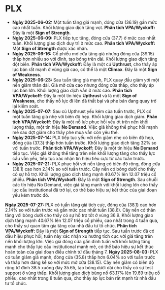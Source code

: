 # PLX

- **Ngày 2025-06-02:** Một tuần tăng giá mạnh, đóng cửa (36.19) gần mức cao nhất tuần. Khối lượng giao dịch tăng vọt. **Phân tích VPA/Wyckoff:** Đây là một **Sign of Strength**.
- **Ngày 2025-06-09:** PLX tiếp tục tăng, đóng cửa (37.7) ở mức cao nhất tuần. Khối lượng giao dịch duy trì ở mức cao. **Phân tích VPA/Wyckoff:** Một **Sign of Strength** được xác nhận.
- **Ngày 2025-06-16:** Cổ phiếu mở cửa tăng giá nhưng đóng cửa (39.15) thấp hơn nhiều so với đỉnh, tạo bóng trên dài. Khối lượng giao dịch tăng đột biến. **Phân tích VPA/Wyckoff:** Đây là một cú **Upthrust**, cho thấy áp lực bán rất mạnh ở vùng giá cao, có thể là một **Climax**. Đây là một **Sign of Weakness**.
- **Ngày 2025-06-23:** Sau tuần tăng giá mạnh, PLX quay đầu giảm với một nến giảm thân dài. Giá mở cửa cao nhưng đóng cửa thấp, cho thấy áp lực bán lớn. Khối lượng giao dịch vẫn ở mức cao. **Phân tích VPA/Wyckoff:** Đây là một tín hiệu **Upthrust** và là một **Sign of Weakness**, cho thấy nỗ lực đi lên đã thất bại và phe bán đang quay trở lại kiểm soát.
- **Ngày 2025-07-07:** Sau cú Upthrust yếu kém của tuần trước, PLX có một tuần tăng giá nhẹ với biên độ hẹp. Khối lượng giao dịch giảm. **Phân tích VPA/Wyckoff:** Đây là một nỗ lực phục hồi yếu ớt trên nền khối lượng thấp, một tín hiệu **No Demand**. Việc giá không thể phục hồi mạnh mẽ sau đợt giảm cho thấy phe mua vẫn còn yếu thế.
- **Ngày 2025-07-14:** PLX tiếp tục yếu với nến giảm nhẹ có biên độ hẹp, đóng cửa (37.3) thấp hơn tuần trước. Khối lượng giao dịch tăng 32% so với tuần trước. **Phân tích VPA/Wyckoff:** Đây là một tín hiệu **No Demand** tiếp tục. Việc giá không thể tăng trên nền khối lượng tăng cho thấy lực cầu vẫn yếu, tiếp tục xác nhận tín hiệu tiêu cực từ các tuần trước.
- **Ngày 2025-07-21:** PLX phục hồi với nến tăng có biên độ rộng, đóng cửa (38.1) cao hơn 2.14% so với tuần trước. Cây nến có bóng dưới cho thấy có sự hỗ trợ. Khối lượng giao dịch tăng mạnh 40.67% lên 12.07 triệu cổ phiếu. **Phân tích VPA/Wyckoff:** Đây là một **Sign of Strength**. Sau chuỗi các tín hiệu No Demand, việc giá tăng mạnh với khối lượng lớn cho thấy lực cầu institutional đã trở lại, có thể báo hiệu sự kết thúc của giai đoạn yếu kém trước đó.


**Ngày 2025-07-27:** PLX có tuần tăng giá tích cực, đóng cửa (38.1) cao hơn 2.14% so với tuần trước và gần mức cao nhất tuần (38.6). Cây nến có thân tăng với bóng dưới cho thấy có sự hỗ trợ tốt ở vùng 36.9. Khối lượng giao dịch tăng mạnh 40.67% lên 12.07 triệu cổ phiếu, cao nhất trong 4 tuần qua, cho thấy sự quan tâm gia tăng của nhà đầu tư tổ chức. **Phân tích VPA/Wyckoff:** Đây là một **Sign of Strength** tiếp tục. Sau tuần trước đã có dấu hiệu phục hồi, tuần này xác nhận xu hướng tích cực với giá tăng trên nền khối lượng lớn. Việc giá đóng cửa gần đỉnh tuần với khối lượng tăng mạnh cho thấy lực cầu institutional mạnh mẽ, có thể báo hiệu sự kết thúc hoàn toàn của giai đoạn điều chỉnh từ đầu tháng 7.
**Ngày 2025-08-03:** PLX có tuần giảm giá mạnh, đóng cửa (35.8) thấp hơn 6.04% so với tuần trước và thấp hơn đáng kể so với mức mở cửa (38.15). Cây nến giảm có biên độ rộng từ đỉnh 38.5 xuống đáy 35.65, tạo bóng dưới dài cho thấy có sự test support ở vùng thấp. Khối lượng giao dịch bùng nổ 63.17% lên 19.69 triệu cổ phiếu, cao nhất trong 8 tuần qua, cho thấy áp lực bán rất mạnh từ nhà đầu tư tổ chức.

